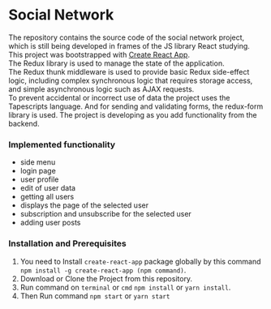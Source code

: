 # Social Network
The repository contains the source code of the social network project, which is still being developed in frames of the JS library React studying.      
This project was bootstrapped with [Create React App](https://github.com/facebook/create-react-app).                 
The Redux library is used to manage the state of the application.                                                                       
The Redux thunk middleware is used to provide basic Redux side-effect logic, including complex synchronous logic that requires storage access, and simple asynchronous logic such as AJAX requests.  
To prevent accidental or incorrect use of data the project uses the Tapescripts language.
And for sending and validating forms, the redux-form library is used.
The project is developing as you add functionality from the backend.

### Implemented functionality
- side menu
- login page
- user profile
- edit of user data
- getting all users
- displays the page of the selected user
- subscription and unsubscribe for the selected user
- adding user posts

### Installation and Prerequisites
1. You need to Install `create-react-app` package globally by this command `npm install -g create-react-app (npm command)`.
2. Download or Clone the Project from this repository.
3. Run command on `terminal` or `cmd` `npm install` or `yarn install`.
4. Then Run command `npm start` or `yarn start`